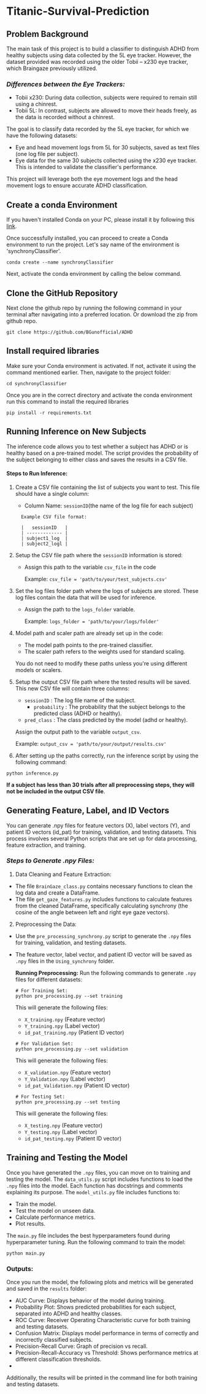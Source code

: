 # Titanic-Survival-Prediction

## **Problem Background** 

The main task of this project is to build a classifier to distinguish ADHD from healthy subjects using data collected by the 5L eye tracker. However, the dataset provided was recorded using the older Tobii – x230 eye tracker, which Braingaze previously utilized.

### *Differences between the Eye Trackers:*
 - Tobii x230: During data collection, subjects were required to remain still using a chinrest.
 - Tobii 5L: In contrast, subjects are allowed to move their heads freely, as the data is recorded without a chinrest.

The goal is to classify data recorded by the 5L eye tracker, for which we have the following datasets:
 - Eye and head movement logs from 5L for 30 subjects, saved as text files (one log file per subject).
 - Eye data for the same 30 subjects collected using the x230 eye tracker. This is intended to validate the classifier's performance.

This project will leverage both the eye movement logs and the head movement logs to ensure accurate ADHD classification.

## **Create a conda Environment** 
If you haven't installed Conda on your PC, please install it by following this [link](https://docs.conda.io/projects/conda/en/latest/user-guide/install/windows.html).

Once successfully installed, you can proceed to create a Conda environment to run the project.
Let's say name of the environment is 'synchronyClassifier'. 

``` 
conda create --name synchronyClassifier
```

Next, activate the conda environment by calling the below command. 

## **Clone the GitHub Repository**
Next clone the github repo by running the following command in your terminal after navigating into a preferred location. Or download the zip from github repo. 

``` 
git clone https://github.com/BGunofficial/ADHD
```

## **Install required libraries**
Make sure your Conda environment is activated. If not, activate it using the command mentioned earlier. Then, navigate to the project folder:

```
cd synchronyClassifier
```

Once you are in the correct directory and activate the conda environment run this command to install the required libraries

```
pip install -r requirements.txt
```

## **Running Inference on New Subjects**
The inference code allows you to test whether a subject has ADHD or is healthy based on a pre-trained model. The script provides the probability of the subject belonging to either class and saves the results in a CSV file.

#### Steps to Run Inference:
1. Create a CSV file containing the list of subjects you want to test. This file should have a single column:
   - Column Name: `sessionID`(the name of the log file for each subject)
     
   ```
     Example CSV file format:
   
     |   sessionID   |  
     | ------------- | 
     | subject1_log  | 
     | subject2_logl |
   ```
     
3. Setup the CSV file path where the `sessionID` information is stored:
   - Assign this path to the variable `csv_file` in the code

     Example:
     `csv_file = 'path/to/your/test_subjects.csv'`

4. Set the log files folder path where the logs of subjects are stored. These log files contain the data that will be used for inference.
   - Assign the path to the `logs_folder` variable.

     Example:
     `logs_folder = 'path/to/your/logs/folder'`

5. Model path and scaler path are already set up in the code:
   - The model path points to the pre-trained classifier.
   - The scaler path refers to the weights used for standard scaling.
     
   You do not need to modify these paths unless you're using different models or scalers.

5. Setup the output CSV file path where the tested results will be saved. This new CSV file will contain three columns:
   + `sessionID`   : The log file name of the subject.
 	 + `probability` : The probability that the subject belongs to the predicted class (ADHD or healthy).
   + `pred_class`  : The class predicted by the model (adhd or healthy).
     
   Assign the output path to the variable `output_csv`.
   
   Example:
   `output_csv = 'path/to/your/output/results.csv'`

6. After setting up the paths correctly, run the inference script by using the following command:

```
python inference.py
```

**If a subject has less than 30 trials after all preprocessing steps, they will not be included in the output CSV file**.


## **Generating Feature, Label, and ID Vectors**
You can generate .npy files for feature vectors (X), label vectors (Y), and patient ID vectors (id_pat) for training, validation, and testing datasets. This process involves several Python scripts that are set up for data processing, feature extraction, and training.

### *Steps to Generate .npy Files:*

1. Data Cleaning and Feature Extraction:
 - The file `BrainGaze_class.py` contains necessary functions to clean the log data and create a DataFrame.
 - The file `get_gaze_features.py` includes functions to calculate features from the cleaned DataFrame, specifically calculating synchrony (the cosine of the angle between left and right eye gaze vectors).

2. Preprocessing the Data:
 - Use the `pre_processing_synchrony.py` script to generate the `.npy` files for training, validation, and testing datasets.
 - The feature vector, label vector, and patient ID vector will be saved as `.npy` files in the `Using_synchrony` folder.
   
   **Running Preprocessing:**
   Run the following commands to generate `.npy` files for different datasets:
   
   ```
   # For Training Set:
   python pre_processing.py --set training
   ```

   This will generate the following files:
   - `X_training.npy` (Feature vector)
   - `Y_training.npy` (Label vector)
   - `id_pat_training.npy` (Patient ID vector)



   ```
   # For Validation Set:
   python pre_processing.py --set validation
   ```

   This will generate the following files:
   - `X_validation.npy` (Feature vector)
   - `Y_Validation.npy` (Label vector)
   - `id_pat_Validation.npy` (Patient ID vector)



   ```
   # For Testing Set:
   python pre_processing.py --set testing
   ```

   This will generate the following files:
   - `X_testing.npy` (Feature vector)
   - `Y_testing.npy` (Label vector)
   - `id_pat_testing.npy` (Patient ID vector)


## **Training and Testing the Model**

Once you have generated the `.npy` files, you can move on to training and testing the model.
The `data_utils.py` script includes functions to load the `.npy` files into the model. Each function has docstrings and comments explaining its purpose.
The `model_utils.py` file includes functions to:
 - Train the model.
 - Test the model on unseen data.
 - Calculate performance metrics.
 - Plot results.

The `main.py` file includes the best hyperparameters found during hyperparameter tuning. Run the following command to train the model:

```
python main.py
```

### **Outputs:**

Once you run the model, the following plots and metrics will be generated and saved in the `results` folder:

 - AUC Curve: Displays behavior of the model during training.
 - Probability Plot: Shows predicted probabilities for each subject, separated into ADHD and healthy classes.
 - ROC Curve: Receiver Operating Characteristic curve for both training and testing datasets.
 - Confusion Matrix: Displays model performance in terms of correctly and incorrectly classified subjects.
 - Precision-Recall Curve: Graph of precision vs recall.
 - Precision-Recall-Accuracy vs Threshold: Shows performance metrics at different classification thresholds.
 - 
Additionally, the results will be printed in the command line for both training and testing datasets.


   
   









